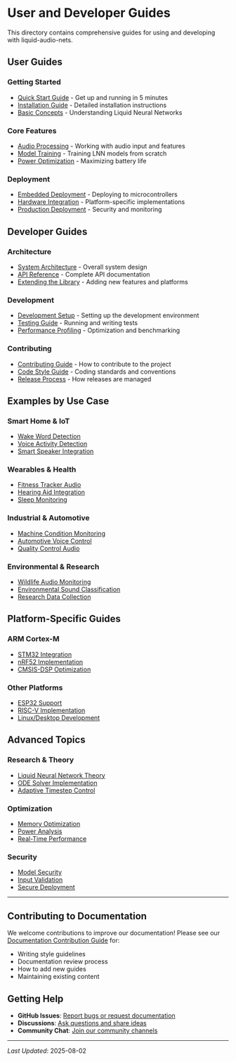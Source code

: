 # User and Developer Guides

This directory contains comprehensive guides for using and developing with liquid-audio-nets.

## User Guides

### Getting Started
- [Quick Start Guide](quick-start.md) - Get up and running in 5 minutes
- [Installation Guide](installation.md) - Detailed installation instructions
- [Basic Concepts](basic-concepts.md) - Understanding Liquid Neural Networks

### Core Features  
- [Audio Processing](audio-processing.md) - Working with audio input and features
- [Model Training](model-training.md) - Training LNN models from scratch
- [Power Optimization](power-optimization.md) - Maximizing battery life

### Deployment
- [Embedded Deployment](embedded-deployment.md) - Deploying to microcontrollers
- [Hardware Integration](hardware-integration.md) - Platform-specific implementations
- [Production Deployment](production-deployment.md) - Security and monitoring

## Developer Guides

### Architecture
- [System Architecture](../ARCHITECTURE.md) - Overall system design
- [API Reference](api-reference.md) - Complete API documentation
- [Extending the Library](extending.md) - Adding new features and platforms

### Development
- [Development Setup](../DEVELOPMENT.md) - Setting up the development environment
- [Testing Guide](testing.md) - Running and writing tests
- [Performance Profiling](profiling.md) - Optimization and benchmarking

### Contributing
- [Contributing Guide](../../CONTRIBUTING.md) - How to contribute to the project
- [Code Style Guide](code-style.md) - Coding standards and conventions
- [Release Process](release-process.md) - How releases are managed

## Examples by Use Case

### Smart Home & IoT
- [Wake Word Detection](examples/wake-word-detection.md)
- [Voice Activity Detection](examples/voice-activity-detection.md)
- [Smart Speaker Integration](examples/smart-speaker.md)

### Wearables & Health
- [Fitness Tracker Audio](examples/fitness-tracker.md)
- [Hearing Aid Integration](examples/hearing-aid.md)
- [Sleep Monitoring](examples/sleep-monitoring.md)

### Industrial & Automotive
- [Machine Condition Monitoring](examples/condition-monitoring.md)
- [Automotive Voice Control](examples/automotive.md)
- [Quality Control Audio](examples/quality-control.md)

### Environmental & Research
- [Wildlife Audio Monitoring](examples/wildlife-monitoring.md)
- [Environmental Sound Classification](examples/environmental-audio.md)
- [Research Data Collection](examples/research-collection.md)

## Platform-Specific Guides

### ARM Cortex-M
- [STM32 Integration](platforms/stm32.md)
- [nRF52 Implementation](platforms/nrf52.md)
- [CMSIS-DSP Optimization](platforms/cmsis-dsp.md)

### Other Platforms
- [ESP32 Support](platforms/esp32.md)
- [RISC-V Implementation](platforms/riscv.md)
- [Linux/Desktop Development](platforms/desktop.md)

## Advanced Topics

### Research & Theory
- [Liquid Neural Network Theory](advanced/lnn-theory.md)
- [ODE Solver Implementation](advanced/ode-solvers.md)
- [Adaptive Timestep Control](advanced/adaptive-timestep.md)

### Optimization
- [Memory Optimization](advanced/memory-optimization.md)
- [Power Analysis](advanced/power-analysis.md)
- [Real-Time Performance](advanced/real-time-performance.md)

### Security
- [Model Security](advanced/model-security.md)
- [Input Validation](advanced/input-validation.md)
- [Secure Deployment](advanced/secure-deployment.md)

---

## Contributing to Documentation

We welcome contributions to improve our documentation! Please see our [Documentation Contribution Guide](contributing-docs.md) for:

- Writing style guidelines
- Documentation review process
- How to add new guides
- Maintaining existing content

## Getting Help

- **GitHub Issues**: [Report bugs or request documentation](https://github.com/danieleschmidt/liquid-audio-nets/issues)
- **Discussions**: [Ask questions and share ideas](https://github.com/danieleschmidt/liquid-audio-nets/discussions)
- **Community Chat**: [Join our community channels](https://discord.gg/liquid-audio-nets)

---

*Last Updated*: 2025-08-02